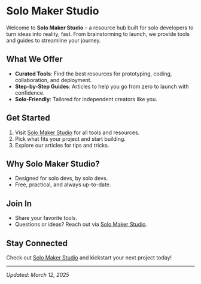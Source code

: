 # Solo Maker Studio

Welcome to **Solo Maker Studio** – a resource hub built for solo developers to turn ideas into reality, fast. From brainstorming to launch, we provide tools and guides to streamline your journey.

## What We Offer
- **Curated Tools**: Find the best resources for prototyping, coding, collaboration, and deployment.
- **Step-by-Step Guides**: Articles to help you go from zero to launch with confidence.
- **Solo-Friendly**: Tailored for independent creators like you.

## Get Started
1. Visit [Solo Maker Studio](https://solomakerstudio.com) for all tools and resources.
2. Pick what fits your project and start building.
3. Explore our articles for tips and tricks.

## Why Solo Maker Studio?
- Designed for solo devs, by solo devs.
- Free, practical, and always up-to-date.

## Join In
- Share your favorite tools.
- Questions or ideas? Reach out via [Solo Maker Studio](https://solomakerstudio.com).

## Stay Connected
Check out [Solo Maker Studio](https://solomakerstudio.com) and kickstart your next project today!

---
*Updated: March 12, 2025*
